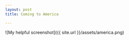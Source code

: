 ```yaml
---
layout: post
title: Coming to America

---
```

![My helpful screenshot]({{ site.url }}/assets/america.png)

